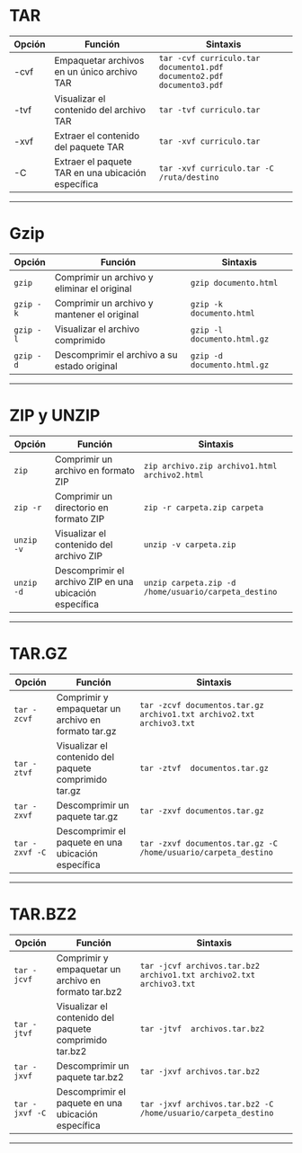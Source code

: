 # TAR

| Opción  | Función  | Sintaxis   | 
|---|---|---|
| -cvf   | Empaquetar archivos en un único archivo TAR  | `tar -cvf curriculo.tar documento1.pdf documento2.pdf documento3.pdf`  | 
| -tvf  | Visualizar el contenido del archivo TAR   | `tar -tvf curriculo.tar`  | 
| -xvf | Extraer el contenido del paquete TAR   | `tar -xvf curriculo.tar`  | 
| -C | Extraer el paquete TAR en una ubicación específica | `tar -xvf curriculo.tar -C /ruta/destino`  | 

***

# Gzip

| Opción  | Función  | Sintaxis   | 
|---|---|---|
| `gzip`  | Comprimir un archivo y eliminar el original | `gzip documento.html` | 
| `gzip -k` | Comprimir un archivo y mantener el original | `gzip -k documento.html`  | 
| `gzip -l` | Visualizar el archivo comprimido  | `gzip -l documento.html.gz`  | 
| `gzip -d` | Descomprimir el archivo a su estado original | `gzip -d documento.html.gz` | 

***

# ZIP y UNZIP

| Opción  | Función  | Sintaxis   | 
|---|---|---|
| `zip`  | Comprimir un archivo en formato ZIP | `zip archivo.zip archivo1.html archivo2.html`  | 
| `zip -r` | Comprimir un directorio en formato ZIP | `zip -r carpeta.zip carpeta`  | 
| `unzip -v` | Visualizar el contenido del archivo ZIP  | `unzip -v carpeta.zip`| 
| `unzip -d` | Descomprimir el archivo ZIP en una ubicación específica | `unzip carpeta.zip -d /home/usuario/carpeta_destino` | 

***

# TAR.GZ

| Opción  | Función  | Sintaxis   | 
|---|---|---|
| `tar -zcvf`  | Comprimir y empaquetar un archivo en formato tar.gz | `tar -zcvf documentos.tar.gz archivo1.txt archivo2.txt archivo3.txt` | 
| `tar -ztvf` | Visualizar el contenido del paquete comprimido tar.gz | `tar -ztvf  documentos.tar.gz` | 
| `tar -zxvf` | Descomprimir un paquete tar.gz | `tar -zxvf documentos.tar.gz` | 
| `tar -zxvf -C` | Descomprimir el paquete en una ubicación específica | `tar -zxvf documentos.tar.gz -C /home/usuario/carpeta_destino` | 

***

# TAR.BZ2

| Opción  | Función  | Sintaxis   | 
|---|---|---|
| `tar -jcvf`  | Comprimir y empaquetar un archivo en formato tar.bz2 | `tar -jcvf archivos.tar.bz2 archivo1.txt archivo2.txt archivo3.txt` | 
| `tar -jtvf` | Visualizar el contenido del paquete comprimido tar.bz2 | `tar -jtvf  archivos.tar.bz2` | 
| `tar -jxvf` | Descomprimir un paquete tar.bz2 | `tar -jxvf archivos.tar.bz2` | 
| `tar -jxvf -C` | Descomprimir el paquete en una ubicación específica | `tar -jxvf archivos.tar.bz2 -C /home/usuario/carpeta_destino` | 

***
